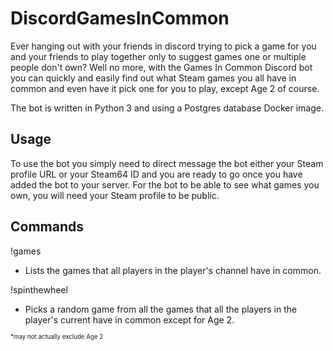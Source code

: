 # DiscordGamesInCommon
Ever hanging out with your friends in discord trying to pick a game for you and your friends to play together only to suggest games one or multiple people don't own? Well no more, with the Games In Common Discord bot you can quickly and easily find out what Steam games you all have in common and even have it pick one for you to play, except Age 2 of course.

The bot is written in Python 3 and using a Postgres database Docker image.

## Usage
To use the bot you simply need to direct message the bot either your Steam profile URL or your Steam64 ID and you are ready to go once you have added the bot to your server.
For the bot to be able to see what games you own, you will need your Steam profile to be public.

## Commands
!games
- Lists the games that all players in the player's channel have in common.

!spinthewheel
- Picks a random game from all the games that all the players in the player's current have in common except for Age 2.

<sub><sup>*may not actually exclude Age 2</sup></sub>
